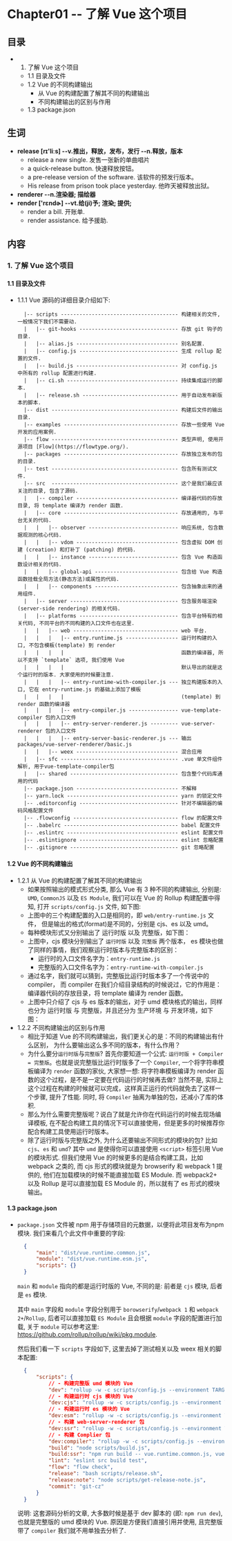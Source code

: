 # Chapter01 -- 了解 Vue 这个项目

## 目录
- 1. 了解 Vue 这个项目
    + 1.1 目录及文件
    + 1.2 Vue 的不同构建输出
        - 从 Vue 的构建配置了解其不同的构建输出
        - 不同构建输出的区别与作用
    + 1.3 package.json


## 生词 
- **release [rɪ'liːs] --v.推出，释放，发布，发行  --n.释放，版本**
    + release a new single. 发售一张新的单曲唱片
    + a quick-release button. 快速释放按钮。
    + a pre-release version of the software. 该软件的预发行版本。
    + His release from prison took place yesterday. 他昨天被释放出狱。
- **renderer --n.渲染器; 描绘器**
- **render ['rɛndɚ] --vt.给(ji)予; 渲染; 提供;**
    + render a bill. 开账单.
    + render assistance. 给予援助.




## 内容
### 1. 了解 Vue 这个项目
#### 1.1 目录及文件
- 1.1.1 Vue 源码的详细目录介绍如下:  
  ```base
    |-- scripts -------------------------------------- 构建相关的文件, 一般情况下我们不需要动.
    |   |-- git-hooks -------------------------------- 存放 git 钩子的目录.
    |   |-- alias.js --------------------------------- 别名配置.
    |   |-- config.js -------------------------------- 生成 rollup 配置的文件.
    |   |-- build.js --------------------------------- 对 config.js 中所有的 rollup 配置进行构建.
    |   |-- ci.sh ------------------------------------ 持续集成运行的脚本.
    |   |-- release.sh ------------------------------- 用于自动发布新版本的脚本. 
    |-- dist ----------------------------------------- 构建后文件的输出目录.
    |-- examples ------------------------------------- 存放一些使用 Vue 开发的应用案例.
    |-- flow ----------------------------------------- 类型声明, 使用开源项目 [Flow](https://flowtype.org/).
    |-- packages ------------------------------------- 存放独立发布的包的目录.
    |-- test ----------------------------------------- 包含所有测试文件.
    |-- src  ----------------------------------------- 这个是我们最应该关注的目录, 包含了源码.
    |   |-- compiler --------------------------------- 编译器代码的存放目录, 将 template 编译为 render 函数.
    |   |-- core ------------------------------------- 存放通用的, 与平台无关的代码.
    |   |   |-- observer ----------------------------- 响应系统, 包含数据观测的核心代码.
    |   |   |-- vdom --------------------------------- 包含虚拟 DOM 创建 (creation) 和打补丁 (patching) 的代码.
    |   |   |-- instance ----------------------------- 包含 Vue 构造函数设计相关的代码.
    |   |   |-- global-api --------------------------- 包含给 Vue 构造函数挂载全局方法(静态方法)或属性的代码.
    |   |   |-- components --------------------------- 包含抽象出来的通用组件.
    |   |-- server ----------------------------------- 包含服务端渲染(server-side rendering) 的相关代码.
    |   |-- platforms -------------------------------- 包含平台特有的相关代码, 不同平台的不同构建的入口文件也在这里.
    |   |   |-- web ---------------------------------- web 平台.
    |   |   |   |-- entry.runtime.js ----------------- 运行时构建的入口, 不包含模板(template) 到 render
    |   |   |   |                                      函数的编译器, 所以不支持 `template` 选项, 我们使用 Vue
    |   |   |   |                                      默认导出的就是这个运行时的版本. 大家使用的时候要注意. 
    |   |   |   |-- entry-runtime-with-compiler.js --- 独立构建版本的入口, 它在 entry-runtime.js 的基础上添加了模板
    |   |   |   |                                      (template) 到 render 函数的编译器    
    |   |   |   |-- entry-compiler.js ---------------- vue-template-compiler 包的入口文件
    |   |   |   |-- entry-server-renderer.js --------- vue-server-renderer 包的入口文件
    |   |   |   |-- entry-server-basic-renderer.js --- 输出 packages/vue-server-renderer/basic.js
    |   |   |-- weex --------------------------------- 混合应用
    |   |-- sfc -------------------------------------- .vue 单文件组件解析, 用于vue-template-compiler包 
    |   |-- shared ----------------------------------- 包含整个代码库通用的代码
    |-- package.json --------------------------------- 不解释
    |-- yarn.lock ------------------------------------ yarn 的锁定文件
    |-- .editorconfig -------------------------------- 针对不编辑器的编码风格配置文件
    |-- .flowconfig ---------------------------------- flow 的配置文件
    |-- .babelrc ------------------------------------- babel 配置文件
    |-- .eslintrc ------------------------------------ eslint 配置文件
    |-- .eslintignore -------------------------------- eslint 忽略配置
    |-- .gitignore ----------------------------------- git 忽略配置
  ```
#### 1.2 Vue 的不同构建输出
- 1.2.1 从 Vue 的构建配置了解其不同的构建输出
    + 如果按照输出的模式形式分类, 那么 Vue 有 3 种不同的构建输出, 分别是: `UMD`,
      `CommonJS` 以及 `ES Module`, 我们可以在 Vue 的 Rollup 构建配置中得知,
      打开 `scripts/config.js` 文件, 如下图: 
    + 上图中的三个构建配置的入口是相同的，即 `web/entry-runtime.js` 文件，
      但是输出的格式(format)是不同的，分别是 cjs、es 以及 umd。
    + 每种模块形式又分别输出了 运行时版 以及 完整版，如下图：
    + 上图中，cjs 模块分别输出了 `运行时版` 以及 `完整版` 两个版本，
      es 模块也做了同样的事情，我们观察运行时版本与完整版本的区别：
        - 运行时的入口文件名字为：`entry-runtime.js`
        - 完整版的入口文件名字为：`entry-runtime-with-compiler.js`
    + 通过名字，我们就可以猜到，完整版比运行时版本多了一个传说中的 compiler，
      而 compiler 在我们介绍目录结构的时候说过，它的作用是：
      编译器代码的存放目录，将 template 编译为 render 函数。
    + 上图中只介绍了 cjs 与 es 版本的输出，对于 umd 模块格式的输出，同样也分为
      运行时版 与 完整版，并且还分为 生产环境 与 开发环境，如下图：
- 1.2.2 不同构建输出的区别与作用
    + 相比于知道 Vue 的不同构建输出，我们更关心的是：不同的构建输出有什么区别，
      为什么要输出这么多不同的版本，有什么作用？
    + 为什么要分`运行时版`与`完整版`? 首先你要知道一个公式:
      `运行时版 + Compiler = 完整版`。也就是说完整版比运行时版多了一个 `Compiler`,
      一个将字符串模板编译为 `render` 函数的家伙, 大家想一想: 将字符串模板编译为 render
      函数的这个过程，是不是一定要在代码运行的时候再去做? 当然不是,
      实际上这个过程在构建的时候就可以完成，这样真正运行的代码就免去了这样一个步骤,
      提升了性能. 同时, 将 `Compiler` 抽离为单独的包，还减小了库的体积.
    + 那么为什么需要完整版呢？说白了就是允许你在代码运行的时候去现场编译模板,
      在不配合构建工具的情况下可以直接使用，但是更多的时候推荐你配合构建工具使用运行时版本。
    + 除了运行时版与完整版之外, 为什么还要输出不同形式的模块的包? 比如 `cjs`、`es` 和
      `umd`? 其中 `umd` 是使得你可以直接使用 `<script>` 标签引用 Vue 的模块形式.
      但我们使用 Vue 的时候更多的是结合构建工具，比如 webpack 之类的,
      而 cjs 形式的模块就是为 browserify 和 webpack 1 提供的,
      他们在加载模块的时候不能直接加载 ES Module. 而 webpack2+ 以及 Rollup
      是可以直接加载 ES Module 的，所以就有了 es 形式的模块输出。
#### 1.3 package.json
- `package.json` 文件被 npm 用于存储项目的元数据，以便将此项目发布为npm模块.
  我们来看几个此文件中重要的字段:
  ```json
    {
        "main": "dist/vue.runtime.common.js",
        "module": "dist/vue.runtime.esm.js",
        "scripts": {}
    }
  ```
  `main` 和 `module` 指向的都是运行时版的 Vue, 不同的是: 前者是 `cjs` 模块,
  后者是 `es` 模块.

  其中 `main` 字段和 `module` 字段分别用于 `borowserify`/`webpack 1` 和
  `webpack 2+`/`Rollup`, 后者可以直接加载 `ES Module` 且会根据 `module`
  字段的配置进行加载, 关于 `module` 可以参考这里:
  https://github.com/rollup/rollup/wiki/pkg.module.

  然后我们看一下 `scripts` 字段如下, 这里去掉了测试相关以及 weex 相关的脚本配置:
  ```json
    {
        "scripts": {
            // - 构建完整版 umd 模块的 Vue
            "dev": "rollup -w -c scripts/config.js --environment TARGET:web-full-dev",
            // - 构建运行时 cjs 模块的 Vue
            "dev:cjs": "rollup -w -c scripts/config.js --environment TARGET:web-runtime-cjs",
            // - 构建运行时 es 模块的 Vue
            "dev:esm": "rollup -w -c scripts/config.js --environment TARGET:web-runtime-esm",
            // - 构建 web-server-renderer 包
            "dev:ssr": "rollup -w -c scripts/config.js --environment TARGET:web-server-renderer",
            // - 构建 Complier 包
            "dev:compiler": "rollup -w -c scripts/config.js --environment TARGET:web-server-renderer",
            "build": "node scripts/build.js",
            "build:ssr": "npm run build -- vue.runtime.common.js, vue-server-renderer",
            "lint": "eslint src build test",
            "flow": "flow check",
            "release": "bash scripts/release.sh",
            "release:note": "node scripts/get-release-note.js",
            "commit": "git-cz"
        }
    }
  ```
  说明: 这套源码分析的文章, 大多数时候是基于 dev 脚本的 (即: `npm run dev`),
  也就是完整版的 umd 模块的 Vue. 原因是方便我们直接引用并使用, 且完整版带了 `compiler`
  我们就不用单独去分析了.
